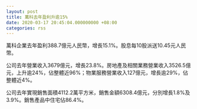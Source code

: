 ```yaml
---
layout: post
title: 萬科去年盈利升逾15%
date: 2020-03-17 20:45:04.000000000 +08:00
categories: rss
---
```


萬科企業去年盈利388.7億元人民幣，增長15.1%。股息每10股派送10.45元人民幣。

公司去年營業收入3679億元，增長23.8%。房地產及相關業務營業收入3526.5億元，上升逾24%，佔整體近96%；物業服務營業收入127億元，增長逾29%，佔整體近4%。

公司去年實現銷售面積4112.2萬平方米，銷售金額6308.4億元，分別增長1.8%及3.9%。銷售產品中住宅佔86.4%。
